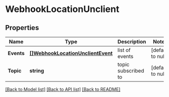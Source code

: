 # WebhookLocationUnclient

## Properties
Name | Type | Description | Notes
------------ | ------------- | ------------- | -------------
**Events** | [**[]WebhookLocationUnclientEvent**](webhook_location_unclient_event.md) | list of events | [default to null]
**Topic** | **string** | topic subscribed to | [default to null]

[[Back to Model list]](../README.md#documentation-for-models) [[Back to API list]](../README.md#documentation-for-api-endpoints) [[Back to README]](../README.md)

